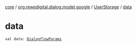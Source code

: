 [core](../../index.md) / [org.rewedigital.dialog.model.google](../index.md) / [UserStorage](index.md) / [data](./data.md)

# data

`val data: `[`DialogflowParams`](../../org.rewedigital.dialog.model.dialogflow/-dialogflow-params.md)